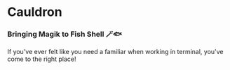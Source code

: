 # Cauldron

### Bringing Magik to Fish Shell 🪄🐟

If you've ever felt like you need a familiar when working in terminal, you've come to the right place!
